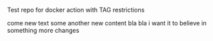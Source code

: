 Test repo for docker action with TAG restrictions

come new text
some another new content
bla bla
i want it to believe in something
more changes